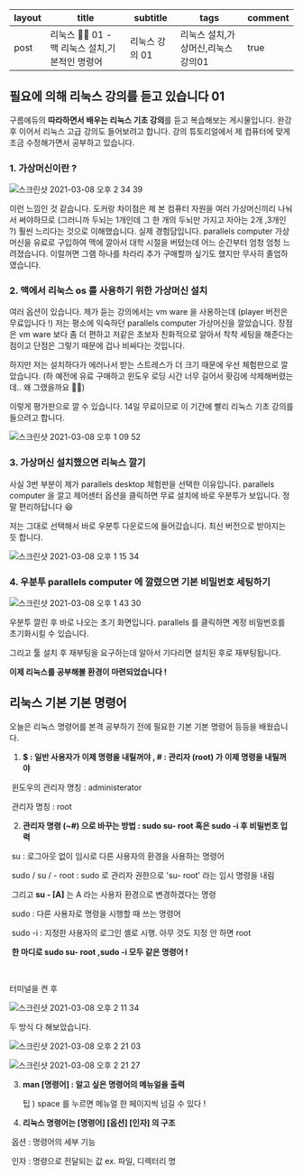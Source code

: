 | layout | title                                         | subtitle       | tags                               | comment |
| ------ | --------------------------------------------- | -------------- | ---------------------------------- | ------- |
| post   | 리눅스 🐧📗 01 - 맥 리눅스 설치,기본적인 명령어 | 리눅스 강의 01 | 리눅스 설치,가상머신,리눅스 강의01 | true    |

## 필요에 의해 리눅스 강의를 듣고 있습니다 01

구름에듀의 **따라하면서 배우는 리눅스 기초 강의**를 듣고 복습해보는 게시물입니다. 완강 후 이어서 리눅스 고급 강의도 들어보려고 합니다. 강의 튜토리얼에서 제 컴퓨터에 맞게 조금 수정해가면서 공부하고 있습니다. 



### 1. 가상머신이란 ? 

![스크린샷 2021-03-08 오후 2 34 39](https://user-images.githubusercontent.com/67775336/110278889-7b894c80-801b-11eb-81ac-cf863d98d873.png)



이런 느낌인 것 같습니다. 도커랑 차이점은 제 본 컴퓨터 자원을 여러 가상머신끼리 나눠서 써야하므로 (그러니까 두뇌는 1개인데 그 한 개의 두뇌만 가지고 자아는 2개 ,3개인 ?) 훨씬 느리다는 것으로 이해했습니다. 실제 경험담입니다. parallels computer 가상머신을 유료로 구입하여 맥에 깔아서 대학 시절을 버텼는데 어느 순간부터 엄청 엄청 느려졌습니다. 이럴꺼면 그램 하나를 차라리 추가 구매할까 싶기도 했지만 무사히 졸업하였습니다. 

### 2. 맥에서 리눅스 os 를 사용하기 위한 가상머신 설치 

여러 옵션이 있습니다. 제가 듣는 강의에서는 vm ware 을 사용하는데 (player 버전은 무료입니다 !) 저는 평소에 익숙하던 parallels computer 가상머신을 깔았습니다. 장점은 vm ware 보다 좀 더 편하고 저같은 초보자 친화적으로 알아서 착착 세팅을 해준다는 점이고 단점은 그렇기 때문에 겁나 비싸다는 것입니다. 

하지만 저는 설치하다가 에러나서 받는 스트레스가 더 크기 때문에 우선 체험판으로 깔았습니다. (하 예전에 유료 구매하고 윈도우 로딩 시간 너무 길어서 홧김에 삭제해버렸는데.. 왜 그랬을까요 🤷‍♀️)

이렇게 평가판으로 깔 수 있습니다. 14일 무료이므로 이 기간에 빨리 리눅스 기초 강의를 들으려고 합니다. 

![스크린샷 2021-03-08 오후 1 09 52](https://user-images.githubusercontent.com/67775336/110279437-7c6eae00-801c-11eb-9a58-67ef12468840.png)



### 3. 가상머신 설치했으면 리눅스 깔기 

사실 3번 부분이 제가 parallels desktop 체험판을 선택한 이유입니다. parallels computer 을 깔고 제어센터 옵션을 클릭하면 무료 설치에 바로 우분투가 보입니다. 정말 편리하답니다 😆 

저는 그대로 선택해서 바로 우분투 다운로드에 들어갔습니다. 최신 버전으로 받아지는 듯 합니다. 

![스크린샷 2021-03-08 오후 1 15 34](https://user-images.githubusercontent.com/67775336/110279630-ba6bd200-801c-11eb-9a55-9517f540b9cc.png)



### 4. 우분투 parallels computer 에 깔렸으면 기본 비밀번호 세팅하기 

![스크린샷 2021-03-08 오후 1 43 30](https://user-images.githubusercontent.com/67775336/110279755-facb5000-801c-11eb-9322-f1d3fc50b7bd.png)

우분투 깔린 후 바로 나오는 초기 화면입니다. parallels 를 클릭하면 계정 비밀번호를 초기화시킬 수 있습니다. 

그리고 툴 설치 후 재부팅을 요구하는데 알아서 기다리면 설치된 후로 재부팅됩니다. 



**이제 리눅스를 공부해볼 환경이 마련되었습니다 !**



## 리눅스 기본 기본 명령어 

오늘은 리눅스 명령어를 본격 공부하기 전에 필요한 기본 기본 명령어 등등을 배웠습니다. 

1. **$ : 일반 사용자가 이제 명령을 내릴꺼야 , # : 관리자 (root) 가 이제 명령을 내릴꺼야** 

​       윈도우의 관리자 명칭 : administerator

​        관리자 명칭 : root

2. **관리자 명령 (~#) 으로 바꾸는 방법 : sudo su- root 혹은 sudo -i 후 비밀번호 입력** 

​       su : 로그아웃 없이 임시로 다른 사용자의 환경을 사용하는 명령어

​       sudo / su / - root : sudo 로 관리자 권한으로 'su- root' 라는 임시 명령을 내림

​      그리고  **su - [A]** 는 A 라는 사용자 환경으로 변경하겠다는 명령 

​      sudo : 다른 사용자로 명령을 시행할 때 쓰는 명령어

​      sudo -i : 지정한 사용자의 로그인 셸로 시행. 아무 것도 지정 안 하면 root

​      **한 마디로 sudo su- root ,sudo -i 모두 같은 명령어 !**

​     

터미널을 켠 후 

![스크린샷 2021-03-08 오후 2 11 34](https://user-images.githubusercontent.com/67775336/110280492-3f0b2000-801e-11eb-8e10-d80fa0934c05.png)

두 방식 다 해보았습니다.

![스크린샷 2021-03-08 오후 2 21 03](https://user-images.githubusercontent.com/67775336/110280568-6366fc80-801e-11eb-94c6-70d6c1a2dc51.png)

![스크린샷 2021-03-08 오후 2 21 27](https://user-images.githubusercontent.com/67775336/110280606-74b00900-801e-11eb-87fe-471eec656bc6.png)



3. **man [명령어] : 알고 싶은 명령어의 메뉴얼을 출력**

   팁 ) space 를 누르면 메뉴얼 한 페이지씩 넘길 수 있다 !

4. **리눅스 명령어는 [명령어] [옵션] [인자] 의 구조** 

​       옵션 : 명령어의 세부 기능

​       인자 : 명령으로 전달되는 값 ex. 파일, 디렉터리 명 



